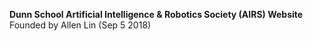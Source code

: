 <b>Dunn School Artificial Intelligence & Robotics Society (AIRS) Website</b>
<br>Founded by Allen Lin (Sep 5 2018)
